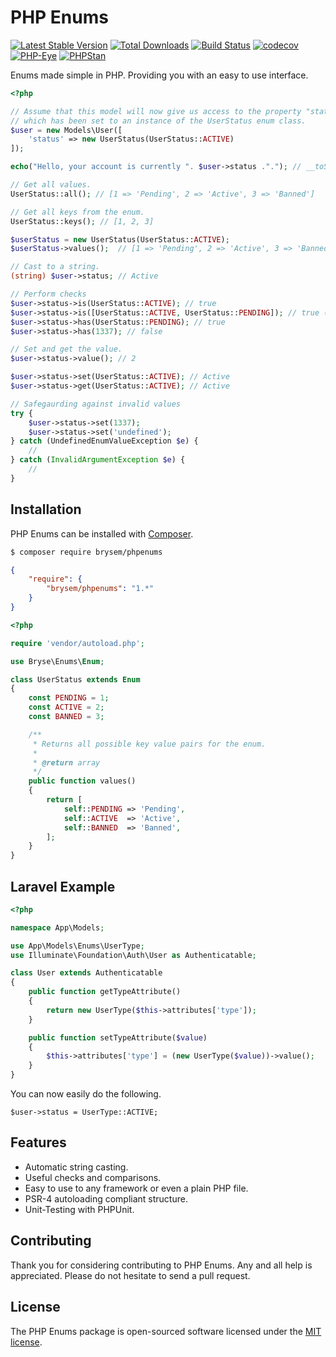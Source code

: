 # PHP Enums
[![Latest Stable Version](https://poser.pugx.org/brysem/phpenums/v/stable.png)](https://packagist.org/packages/brysem/phpenums)
[![Total Downloads](https://poser.pugx.org/brysem/phpenums/downloads.png)](https://packagist.org/packages/brysem/phpenums)
[![Build Status](https://travis-ci.org/brysem/phpenums.svg?branch=master)](https://travis-ci.org/brysem/phpenums)
[![codecov](https://codecov.io/gh/brysem/phpenums/branch/master/graph/badge.svg)](https://codecov.io/gh/brysem/phpenums)
[![PHP-Eye](https://php-eye.com/badge/brysem/phpenums/tested.svg)](https://php-eye.com/package/brysem/phpenums)
[![PHPStan](https://img.shields.io/badge/PHPStan-enabled-brightgreen.svg?style=flat)](https://github.com/phpstan/phpstan)

Enums made simple in PHP. Providing you with an easy to use interface.

```php
<?php

// Assume that this model will now give us access to the property "status"
// which has been set to an instance of the UserStatus enum class.
$user = new Models\User([
    'status' => new UserStatus(UserStatus::ACTIVE)
]);

echo("Hello, your account is currently ". $user->status ."."); // __toString() -> Hello, your account is currently Active.

// Get all values.
UserStatus::all(); // [1 => 'Pending', 2 => 'Active', 3 => 'Banned']

// Get all keys from the enum.
UserStatus::keys(); // [1, 2, 3]

$userStatus = new UserStatus(UserStatus::ACTIVE);
$userStatus->values();  // [1 => 'Pending', 2 => 'Active', 3 => 'Banned']

// Cast to a string.
(string) $user->status; // Active

// Perform checks
$user->status->is(UserStatus::ACTIVE); // true
$user->status->is([UserStatus::ACTIVE, UserStatus::PENDING]); // true (checkes whether the status is active or pending.)
$user->status->has(UserStatus::PENDING); // true
$user->status->has(1337); // false

// Set and get the value.
$user->status->value(); // 2

$user->status->set(UserStatus::ACTIVE); // Active
$user->status->get(UserStatus::ACTIVE); // Active

// Safegaurding against invalid values
try {
    $user->status->set(1337);
    $user->status->set('undefined');
} catch (UndefinedEnumValueException $e) {
    //
} catch (InvalidArgumentException $e) {
    //
}
```

## Installation
PHP Enums can be installed with [Composer](https://getcomposer.org/).
```bash
$ composer require brysem/phpenums
```

```json
{
    "require": {
        "brysem/phpenums": "1.*"
    }
}
```

```php
<?php

require 'vendor/autoload.php';

use Bryse\Enums\Enum;

class UserStatus extends Enum
{
    const PENDING = 1;
    const ACTIVE = 2;
    const BANNED = 3;

    /**
     * Returns all possible key value pairs for the enum.
     *
     * @return array
     */
    public function values()
    {
        return [
            self::PENDING => 'Pending',
            self::ACTIVE  => 'Active',
            self::BANNED  => 'Banned',
        ];
    }
}
```

## Laravel Example
```php
<?php

namespace App\Models;

use App\Models\Enums\UserType;
use Illuminate\Foundation\Auth\User as Authenticatable;

class User extends Authenticatable
{
    public function getTypeAttribute()
    {
        return new UserType($this->attributes['type']);
    }

    public function setTypeAttribute($value)
    {
        $this->attributes['type'] = (new UserType($value))->value();
    }
}
```
You can now easily do the following.

`$user->status = UserType::ACTIVE;`

## Features

* Automatic string casting.
* Useful checks and comparisons.
* Easy to use to any framework or even a plain PHP file.
* PSR-4 autoloading compliant structure.
* Unit-Testing with PHPUnit.

## Contributing

Thank you for considering contributing to PHP Enums. Any and all help is appreciated. Please do not hesitate to send a pull request.

## License

The PHP Enums package is open-sourced software licensed under the [MIT license](http://opensource.org/licenses/MIT).
